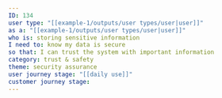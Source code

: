 ```yaml
---
ID: 134
user type: "[[example-1/outputs/user types/user|user]]"
as a: "[[example-1/outputs/user types/user|user]]"
who is: storing sensitive information
I need to: know my data is secure
so that: I can trust the system with important information
category: trust & safety
theme: security assurance
user journey stage: "[[daily use]]"
customer journey stage:
---
```

